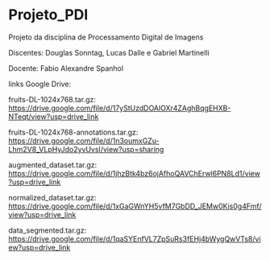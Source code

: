 # Projeto_PDI
Projeto da disciplina de Processamento Digital de Imagens

Discentes:
Douglas Sonntag,
Lucas Dalle e
Gabriel Martinelli

Docente: 
Fabio Alexandre Spanhol

links Google Drive:

fruits-DL-1024x768.tar.gz: https://drive.google.com/file/d/17yStUzdDOAlOXr4ZAghBqgEHXB-NTeqt/view?usp=drive_link

fruits-DL-1024x768-annotations.tar.gz: https://drive.google.com/file/d/1n3oumxGZu-Lhm2V8_VLpHyJdo2yvUvsI/view?usp=sharing

augmented_dataset.tar.gz: https://drive.google.com/file/d/1jhzBtk4bz6ojAfhoQAVChErwl6PN8Ld1/view?usp=drive_link

normalized_dataset.tar.gz: https://drive.google.com/file/d/1xGaGWnYH5vfM7GbDD_JEMw0Kjs0g4Fmf/view?usp=drive_link

data_segmented.tar.gz: https://drive.google.com/file/d/1qaSYEnfVL7ZpSuRs3fEHj4bWygQwVTs8/view?usp=drive_link
